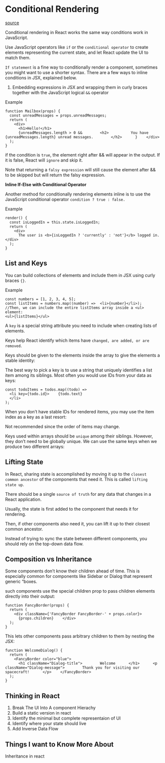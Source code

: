 # Conditional Rendering

[source](https://reactjs.org/docs/conditional-rendering.html)

Conditional rendering in React works the same way conditions work in JavaScript.

Use JavaScript operators like `if` or the `conditional operator` to create elements representing the current state, and let React update the UI to match them.

`If statement` is a fine way to conditionally render a component, sometimes you might want to use a shorter syntax. There are a few ways to inline conditions in JSX, explained below.

1. Embedding expressions in JSX and wrapping them in curly braces together with the JavaScript logical `&&` operator

Example

```
function Mailbox(props) {
  const unreadMessages = props.unreadMessages;
  return (
    <div>
      <h1>Hello!</h1>
      {unreadMessages.length > 0 &&        <h2>          You have {unreadMessages.length} unread messages.        </h2>      }    </div>
  );
}
```

 if the condition is `true`, the element right after && will appear in the output. If it is false, React will `ignore` and skip it.
 
Note that returning a `falsy expression` will still cause the element after && to be skipped but will return the falsy expression. 

**Inline If-Else with Conditional Operator**

Another method for conditionally rendering elements inline is to use the JavaScript conditional operator `condition ? true : false.`

Example

```
render() {
  const isLoggedIn = this.state.isLoggedIn;
  return (
    <div>
      The user is <b>{isLoggedIn ? 'currently' : 'not'}</b> logged in.    </div>
  );
}
```

## List and Keys

You can build collections of elements and include them in JSX using curly braces `{}`.

Example

```
const numbers = [1, 2, 3, 4, 5];
const listItems = numbers.map((number) =>  <li>{number}</li>);
//Then, we can include the entire listItems array inside a <ul> element:
<ul>{listItems}</ul>
```

A `key` is a special string attribute you need to include when creating lists of elements.

Keys help React identify which items have `changed, are added, or are removed`. 

Keys should be given to the elements inside the array to give the elements a stable identity:

The best way to pick a key is to use a string that uniquely identifies a list item among its siblings. Most often you would use IDs from your data as keys:

```
const todoItems = todos.map((todo) =>
  <li key={todo.id}>    {todo.text}
  </li>
);
```

When you don’t have stable IDs for rendered items, you may use the item index as a key as a last resort:

Not recommended since the order of items may change.

Keys used within arrays should be `unique` among their siblings. However, they don’t need to be globally unique. We can use the same keys when we produce two different arrays:

## Lifting State

In React, sharing state is accomplished by moving it up to the `closest common ancestor` of the components that need it. This is called `lifting state up`.

There should be a single `source of truth` for any data that changes in a React application. 

Usually, the state is first added to the component that needs it for rendering. 

Then, if other components also need it, you can lift it up to their closest common ancestor. 

Instead of trying to sync the state between different components, you should rely on the top-down data flow.

## Composition vs Inheritance

Some components don’t know their children ahead of time. This is especially common for components like Sidebar or Dialog that represent generic “boxes.

such components use the special children prop to pass children elements directly into their output:

```
function FancyBorder(props) {
  return (
    <div className={'FancyBorder FancyBorder-' + props.color}>
      {props.children}    </div>
  );
}
```
This lets other components pass arbitrary children to them by nesting the JSX:

```
function WelcomeDialog() {
  return (
    <FancyBorder color="blue">
      <h1 className="Dialog-title">        Welcome      </h1>      <p className="Dialog-message">        Thank you for visiting our spacecraft!      </p>    </FancyBorder>
  );
}
```

## Thinking in React

1. Break The UI Into A component Hierachy
2. Build a static version in react
3. Identify the minimal but complete representaion of UI 
4. Identify where your state should live
5. Add Inverse Data Flow

## Things I want to Know More About

Inheritance in react